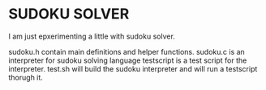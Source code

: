 # SUDOKU SOLVER
I am just epxerimenting a little with sudoku solver.

sudoku.h contain main definitions and helper functions.
sudoku.c is an interpreter for sudoku solving language
testscript is a test script for the interpreter. 
test.sh will build the sudoku interpreter and will run a testscript thorugh it.

